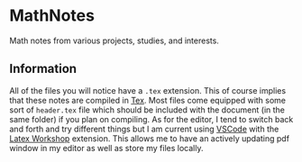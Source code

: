 # MathNotes
Math notes from various projects, studies, and interests.

## Information
All of the files you will notice have a `.tex` extension. This of course implies that these notes are compiled in [Tex](https://www.tug.org/texlive/). Most files come equipped with some sort of `header.tex` file which should be included with the document (in the same folder) if you plan on compiling. As for the editor, I tend to switch back and forth and try different things but I am current using [VSCode](https://code.visualstudio.com/) with the [Latex Workshop](https://marketplace.visualstudio.com/items?itemName=James-Yu.latex-workshop) extension. This allows me to have an actively updating pdf window in my editor as well as store my files locally.
